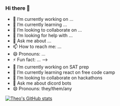 ### Hi there 👋

- 🔭 I’m currently working on ...
- 🌱 I’m currently learning ...
- 👯 I’m looking to collaborate on ...
- 🤔 I’m looking for help with ...
- 💬 Ask me about ...
- 📫 How to reach me: ...
- 😄 Pronouns: ...
- ⚡ Fun fact: ...
-->
- 🔭 I’m currently working on SAT prep
- 🌱 I’m currently learning react on free code camp
- 👯 I’m looking to collaborate on hackathons
- 💬 Ask me about dicord bots
- 😄 Pronouns: they/them/any


[![Theo's GitHub stats](https://github-readme-stats.vercel.app/api?username=dumax315)](https://github.com/anuraghazra/github-readme-stats)
